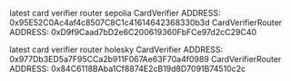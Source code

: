 latest card verifier router sepolia
CardVerifier ADDRESS: 0x95E52C0Ac4af4c8507C8C1c41614642368330b3d
CardVerifierRouter ADDRESS: 0xD9f9Caad7bD2e6C200619360FbFCe97d2cC29C40

latest card verifier router holesky
CardVerifier ADDRESS: 0x977Db3ED5a7F95CCa2b911F067Ae63F70a4f0989
CardVerifierRouter ADDRESS: 0x84C6118BAba1Cf8874E2cB19d8D7091B74510c2c